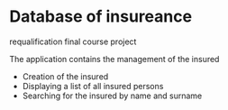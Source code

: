 # Database of insureance
requalification final course project

The application contains the management of the insured
- Creation of the insured
- Displaying a list of all insured persons
- Searching for the insured by name and surname
